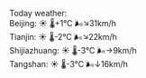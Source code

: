 Today weather:  
Beijing: ☀️ 🌡️+1°C 🌬️↘31km/h  
Tianjin: ☀️ 🌡️-2°C 🌬️↘22km/h  
Shijiazhuang: ☀️ 🌡️-3°C 🌬️→9km/h  
Tangshan: ☀️ 🌡️-3°C 🌬️↓16km/h  
